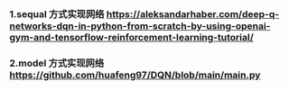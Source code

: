 ###  1.sequal 方式实现网络 https://aleksandarhaber.com/deep-q-networks-dqn-in-python-from-scratch-by-using-openai-gym-and-tensorflow-reinforcement-learning-tutorial/
###  2.model 方式实现网络 https://github.com/huafeng97/DQN/blob/main/main.py
